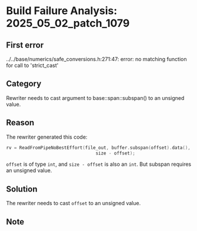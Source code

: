# Build Failure Analysis: 2025_05_02_patch_1079

## First error

../../base/numerics/safe_conversions.h:271:47: error: no matching function for call to 'strict_cast'

## Category
Rewriter needs to cast argument to base::span::subspan() to an unsigned value.

## Reason
The rewriter generated this code:
```c++
rv = ReadFromPipeNoBestEffort(file_out, buffer.subspan(offset).data(),
                                  size - offset);
```
`offset` is of type `int`, and `size - offset` is also an `int`. But subspan requires an unsigned value.

## Solution
The rewriter needs to cast `offset` to an unsigned value.

## Note
```